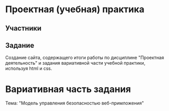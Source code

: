 # Проектная (учебная) практика

## Участники


## Задание

Создание сайта, содержащего итоги работы по дисциплине "Проектная деятельность" и задания вариативной части учебной практики, используя html и css.

# Вариативная часть задания

Тема: "Модель управления безопасностью веб-примложения"

